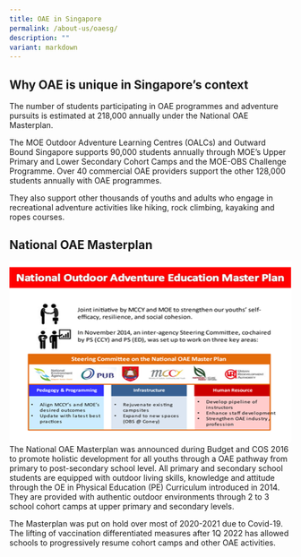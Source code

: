 ```yaml
---
title: OAE in Singapore
permalink: /about-us/oaesg/
description: ""
variant: markdown
---
```

## Why OAE is unique in Singapore’s context
The number of students participating in OAE programmes and adventure pursuits is estimated at 218,000 annually under the National OAE Masterplan.

The MOE Outdoor Adventure Learning Centres (OALCs) and Outward Bound Singapore supports 90,000 students annually through MOE’s Upper Primary and Lower Secondary Cohort Camps and the MOE-OBS Challenge Programme. Over 40 commercial OAE providers support the other 128,000 students annually with OAE programmes.

They also support other thousands of youths and adults who engage in recreational adventure activities like hiking, rock climbing, kayaking and ropes courses.

## National OAE Masterplan
![](/images/NOAE_Masterplan.png)
The National OAE Masterplan was announced during Budget and COS 2016 to promote holistic development for all youths through a OAE pathway from primary to post-secondary school level. All primary and secondary school students are equipped with outdoor living skills, knowledge and attitude through the OE in Physical Education (PE) Curriculum introduced in 2014. They are provided with authentic outdoor environments through 2 to 3 school cohort camps at upper primary and secondary levels.

The Masterplan was put on hold over most of 2020-2021 due to Covid-19. The lifting of vaccination differentiated measures after 1Q 2022 has allowed schools to progressively resume cohort camps and other OAE activities.
